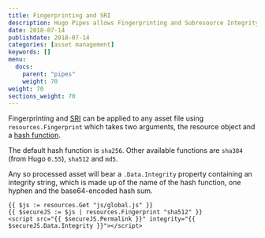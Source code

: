 ```yaml
---
title: Fingerprinting and SRI
description: Hugo Pipes allows Fingerprinting and Subresource Integrity.
date: 2018-07-14
publishdate: 2018-07-14
categories: [asset management]
keywords: []
menu:
  docs:
    parent: "pipes"
    weight: 70
weight: 70
sections_weight: 70
---
```


Fingerprinting and [SRI](https://developer.mozilla.org/en-US/docs/Web/Security/Subresource_Integrity) can be applied to any asset file using `resources.Fingerprint` which takes two arguments, the resource object and a [hash function](https://en.wikipedia.org/wiki/Cryptographic_hash_function).

The default hash function is `sha256`. Other available functions are `sha384` (from Hugo `0.55`), `sha512` and `md5`.

Any so processed asset will bear a `.Data.Integrity` property containing an integrity string, which is made up of the name of the hash function, one hyphen and the base64-encoded hash sum.

```go-html-template
{{ $js := resources.Get "js/global.js" }}
{{ $secureJS := $js | resources.Fingerprint "sha512" }}
<script src="{{ $secureJS.Permalink }}" integrity="{{ $secureJS.Data.Integrity }}"></script>
```
